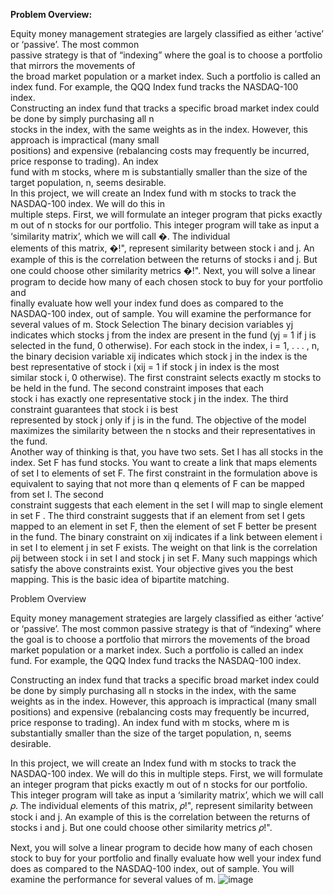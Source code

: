 **Problem Overview:**

Equity	money	management	strategies	are	largely	classified	as	either	‘active’	or	‘passive’.	The	most	common	
passive	strategy	is	that	of	“indexing” where	the	goal	is	to	choose	a	portfolio	that	mirrors	the	movements	of	
the	broad	market	population	or	a	market	index.	Such	a	portfolio	is	called	an	index	fund.	For	example,	the	QQQ	
Index	fund	tracks	the	NASDAQ-100	index.	
Constructing	an	index	fund	that	tracks	a	specific	broad	market	index	could	be	done	by	simply	purchasing	all	n	
stocks	in	the	index,	with	the	same	weights	as	in	the	index.	However, this	approach	is	impractical	(many	small	
positions)	and	expensive	(rebalancing	costs	may	frequently	be	incurred,	price	response	to	trading).	An	index	
fund	with	m stocks,	where	m is	substantially	smaller	than	the	size	of	the	target	population, n,	seems	desirable.	
In	this	project,	we	will	create	an	Index	fund	with	m stocks	to	track	the	NASDAQ-100	index.	We	will	do	this	in	
multiple	steps.	First,	we	will	formulate	an	integer	program	that	picks	exactly	m out	of	n	stocks	for	our	
portfolio.	This	integer	program	will	take	as	input	a	‘similarity	matrix’,	which	we	will	call	�.	The	individual	
elements	of	this	matrix,	�!", represent	similarity	between	stock	i	and	j.	An	example	of	this	is	the	correlation	
between	the	returns	of	stocks	i	and	j.	But	one	could	choose	other	similarity	metrics	�!".
Next,	you will	solve	a	linear	program	to	decide	how	many	of	each	chosen	stock	to	buy	for	your portfolio and	
finally	evaluate	how	well	your	index	fund	does	as	compared	to	the	NASDAQ-100	index,	out	of	sample. You	
will	examine	the	performance	for	several	values	of	m.
Stock Selection
The	binary	decision	variables	yj	indicates	which	stocks	j	from	the	index	are	present	in	the	fund	(yj	=	1	if	j	is	
selected	in	the	fund,	0	otherwise).	For	each	stock	in	the	index,	i	=	1,	.	.	.	,	n,	the	binary	decision	variable	xij	
indicates	which	stock	j	in	the	index	is	the	best	representative	of	stock	i	(xij	=	1	if	stock	j	in	index	is	the	most	
similar	stock	i,	0	otherwise).	
The	first	constraint	selects	exactly	m stocks	to	be	held	in	the	fund.	The	second	constraint	imposes	that	each	
stock	i	has	exactly	one	representative	stock	j	in	the	index.	The	third	constraint	guarantees	that	stock	i	is	best	
represented	by	stock	j	only	if	j	is	in	the	fund.	The	objective	of	the	model	maximizes	the	similarity	between	the	
n	stocks	and	their	representatives	in	the	fund.	
Another	way	of	thinking	is	that,	you	have	two	sets.	Set	I	has	all	stocks	in	the	index.	Set	F	has	fund	stocks.	You	
want	to	create	a	link	that	maps	elements	of	set	I	to	elements	of	set	F.	The	first	constraint	in	the	formulation	
above	is	equivalent	to	saying	that	not	more	than	q	elements	of	F	can	be	mapped	from	set	I.	The	second	
constraint	suggests	that	each	element	in	the	set	I	will	map	to	single	element	in	set	F	.	The	third	constraint suggests that if an element from set I gets mapped to an element in set F, then the element of set F better be 
present in the fund. The binary constraint on xij indicates if a link between element i in set I to element j in set 
F exists. The weight on that link is the correlation ρij between stock i in set I and stock j in set F. Many such 
mappings which satisfy the above constraints exist. Your objective gives you the best mapping. This is the 
basic idea of bipartite matching.  



Problem Overview

Equity money management strategies are largely classified as either ‘active’ or ‘passive’. The most common passive strategy is that of “indexing” where the goal is to choose a portfolio that mirrors the movements of the broad market population or a market index. Such a portfolio is called an index fund. For example, the QQQ Index fund tracks the NASDAQ-100 index.

Constructing an index fund that tracks a specific broad market index could be done by simply purchasing all n stocks in the index, with the same weights as in the index. However, this approach is impractical (many small positions) and expensive (rebalancing costs may frequently be incurred, price response to trading). An index fund with m stocks, where m is substantially smaller than the size of the target population, n, seems desirable.

In this project, we will create an Index fund with m stocks to track the NASDAQ-100 index. We will do this in multiple steps. First, we will formulate an integer program that picks exactly m out of n stocks for our
portfolio. This integer program will take as input a ‘similarity matrix’, which we will call 𝜌. The individual elements of this matrix, 𝜌!", represent similarity between stock i and j. An example of this is the correlation between the returns of stocks i and j. But one could choose other similarity metrics 𝜌!".

Next, you will solve a linear program to decide how many of each chosen stock to buy for your portfolio and finally evaluate how well your index fund does as compared to the NASDAQ-100 index, out of sample. You will examine the performance for several values of m.
![image](https://user-images.githubusercontent.com/65372245/147303949-c72a9995-9a11-4f39-9ba0-08420107c293.png)

